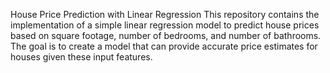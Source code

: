House Price Prediction with Linear Regression
This repository contains the implementation of a simple linear regression model to predict house prices based on square footage, number of bedrooms, and number of bathrooms. The goal is to create a model that can provide accurate price estimates for houses given these input features.
